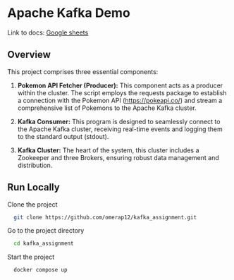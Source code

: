 # Apache Kafka Demo
Link to docs: [Google sheets](https://drive.google.com/drive/folders/1WgUmNJzBZ12FlMsoAMJObUDGawCpizyN?usp=sharing)

## Overview

This project comprises three essential components:

1. **Pokemon API Fetcher (Producer):** This component acts as a producer within the cluster. The script employs the requests package to establish a connection with the Pokemon API (https://pokeapi.co/) and stream a comprehensive list of Pokemons to the Apache Kafka cluster.

2. **Kafka Consumer:** This program is designed to seamlessly connect to the Apache Kafka cluster, receiving real-time events and logging them to the standard output (stdout).

3. **Kafka Cluster:** The heart of the system, this cluster includes a Zookeeper and three Brokers, ensuring robust data management and distribution.
## Run Locally

Clone the project

```bash
  git clone https://github.com/omerap12/kafka_assignment.git
```

Go to the project directory

```bash
  cd kafka_assignment
```

Start the project

```bash
  docker compose up 
```

